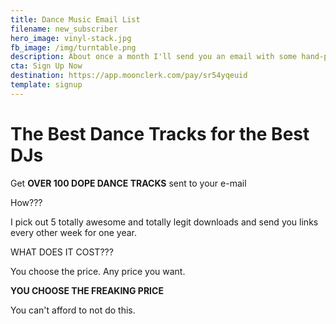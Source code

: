 ```yaml
---
title: Dance Music Email List
filename: new_subscriber
hero_image: vinyl-stack.jpg
fb_image: /img/turntable.png
description: About once a month I'll send you an email with some hand-picked downloadable tracks to spin and mix.
cta: Sign Up Now
destination: https://app.moonclerk.com/pay/sr54yqeuid
template: signup
---
```


# The Best Dance Tracks for the Best DJs

Get **OVER 100 DOPE DANCE TRACKS** sent to your e-mail

How??? 

I pick out 5 totally awesome and totally legit downloads and send you links every other week for one year.  

WHAT DOES IT COST???

You choose the price.  Any price you want.

**YOU CHOOSE THE FREAKING PRICE**

You can't afford to not do this.